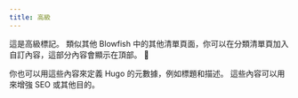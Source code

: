 ```yaml
---
title: 高級
---
```


這是高級標記。 類似其他 Blowfish 中的其他清單頁面，你可以在分類清單頁加入自訂內容，這部分內容會顯示在頂部。 :rocket:

你也可以用這些內容來定義 Hugo 的元數據，例如標題和描述。 這些內容可以用來增強 SEO 或其他目的。